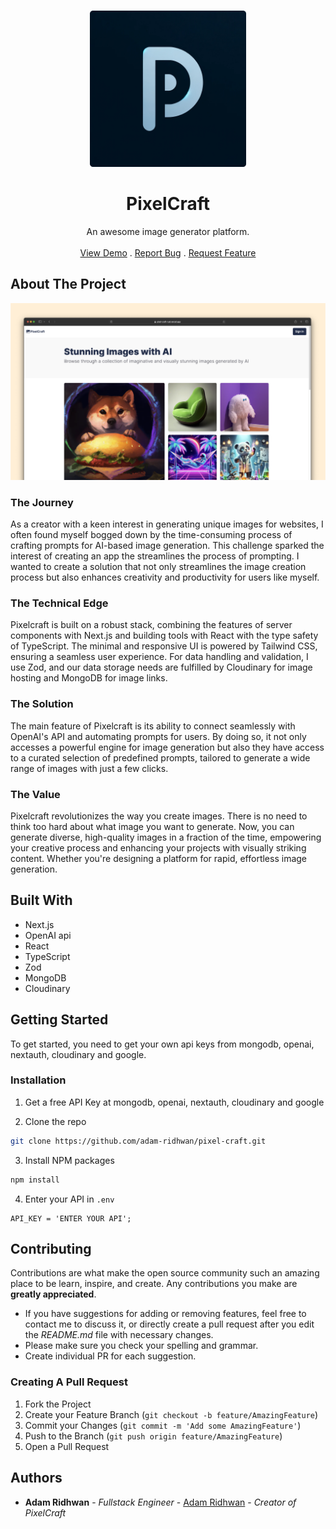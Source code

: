 <br/>
<p align="center">
  <a href="https://github.com/adam-ridhwan/pixel-craft">
    <img src="public/logo.png" alt="Logo" width="250" height="250">
  </a>
</p>

<h1 align="center">PixelCraft</h1>

<p align="center">
An awesome image generator platform.
<br/>
<br/>
<a href="https://pixel-craft-rust.vercel.app/">View Demo</a>
.
<a href="https://docs.google.com/forms/d/e/1FAIpQLSdlGTqPyVnAYGZuC0pzYU1J4m9-B0ND2rJSooN6XKXdqQleug/viewform?usp=sf_link">Report Bug</a>
.
<a href="https://docs.google.com/forms/d/e/1FAIpQLSedrDUfoSsxrFd7_GMXyM-z_4qlYOX1ujV9x27EGr0T1qHCKw/viewform?usp=sf_link">Request Feature</a>
</p>



## About The Project

![Screen Shot](public/screenshot.png)

### The Journey
As a creator with a keen interest in generating unique images for websites, I often found myself bogged 
down by the time-consuming process of crafting prompts for AI-based image generation. This challenge 
sparked the interest of creating an app the streamlines the process of prompting. I wanted to create a 
solution that not only streamlines the image creation process but also enhances creativity and 
productivity for users like myself.

### The Technical Edge
Pixelcraft is built on a robust stack, combining the features of server components with Next.js and 
building tools with React with the type safety of TypeScript. The minimal and responsive UI is powered by 
Tailwind CSS, ensuring a seamless user experience. For data handling and validation, I use Zod, and 
our data storage needs are fulfilled by Cloudinary for image hosting and MongoDB for image links.

### The Solution
The main feature of Pixelcraft is its ability to connect seamlessly with OpenAI's API and automating 
prompts for users. By doing so, it not only accesses a powerful engine for image generation but also they 
have access to a curated selection of predefined prompts, tailored to generate a wide range of 
images with just a few clicks.

### The Value 
Pixelcraft revolutionizes the way you create images. There is no need to think too hard about what image 
you want to generate. Now, you can generate diverse, high-quality images in a fraction of the time, 
empowering your creative process and enhancing your projects with visually striking content. Whether 
you're designing a platform for rapid, effortless image generation.

## Built With
- Next.js
- OpenAI api
- React
- TypeScript
- Zod
- MongoDB
- Cloudinary

## Getting Started

To get started, you need to get your own api keys from mongodb, openai, nextauth, cloudinary and google.

### Installation

1. Get a free API Key at mongodb, openai, nextauth, cloudinary and google

2. Clone the repo

```sh
git clone https://github.com/adam-ridhwan/pixel-craft.git
```

3. Install NPM packages

```sh
npm install
```

4. Enter your API in `.env`

```env
API_KEY = 'ENTER YOUR API';
```

[//]: # (## Usage)

[//]: # ()
[//]: # (Use this space to show useful examples of how a project can be used. Additional screenshots, code examples and demos work well in this space. You may also link to more resources.)

[//]: # ()
[//]: # (_For more examples, please refer to the [Documentation]&#40;https://example.com&#41;_)

[//]: # (## Roadmap)

[//]: # ()
[//]: # (See the [open issues]&#40;https://github.com/adam-ridhwan/pixel-craft/issues&#41; for a list of proposed features &#40;and known issues&#41;.)

## Contributing

Contributions are what make the open source community such an amazing place to be learn, inspire, and create. Any contributions you make are **greatly appreciated**.
* If you have suggestions for adding or removing features, feel free to contact me to discuss it, or 
  directly create a pull request after you edit the *README.md* file with necessary changes.
* Please make sure you check your spelling and grammar.
* Create individual PR for each suggestion.

[//]: # (* Please also read through the [Code Of Conduct]&#40;https://github.com/adam-ridhwan/pixel-craft/blob/main/CODE_OF_CONDUCT.md&#41; before posting your first idea as well.)

### Creating A Pull Request

1. Fork the Project
2. Create your Feature Branch (`git checkout -b feature/AmazingFeature`)
3. Commit your Changes (`git commit -m 'Add some AmazingFeature'`)
4. Push to the Branch (`git push origin feature/AmazingFeature`)
5. Open a Pull Request



## Authors

* **Adam Ridhwan** - *Fullstack Engineer* - [Adam Ridhwan](https://github.com/adam-ridhwan) - *Creator of PixelCraft*

[//]: # (## Acknowledgements)

[//]: # ()
[//]: # (* [ShaanCoding]&#40;https://github.com/ShaanCoding/&#41;)

[//]: # (* [Othneil Drew]&#40;https://github.com/othneildrew/Best-README-Template&#41;)

[//]: # (* [ImgShields]&#40;https://shields.io/&#41;)
